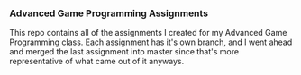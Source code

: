 <h3>Advanced Game Programming Assignments</h3>

<p>This repo contains all of the assignments I created for my Advanced Game Programming
class. Each assignment has it's own branch, and I went ahead and merged the last assignment
into master since that's more representative of what came out of it anyways.</p>
